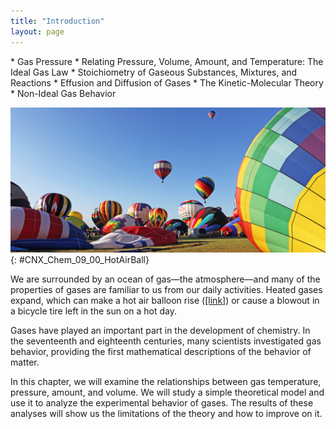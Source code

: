 ```yaml
---
title: "Introduction"
layout: page
---
```



<div data-type="abstract" markdown="1">
* Gas Pressure
* Relating Pressure, Volume, Amount, and Temperature: The Ideal Gas Law
* Stoichiometry of Gaseous Substances, Mixtures, and Reactions
* Effusion and Diffusion of Gases
* The Kinetic-Molecular Theory
* Non-Ideal Gas Behavior

</div>

<?cnx.eoc class="key-equations" title="Key-Equations"?>

<?cnx.eoc class="summary" title="Chapter Summary"?>

<?cnx.eoc class="exercises" title="Exercises"?>

<?cnx.eoc class="references" title="References"?>

 ![A photograph shows about twenty colorful hot air balloons at varying stages of inflation. Some are deflated, while others are inflated. Three of the balloons are off the ground and are visible against a bright blue sky.](../resources/CNX_Chem_09_00_HotAirBall.jpg "The hot air inside these balloons is less dense than the surrounding cool air. This results in a buoyant force that causes the balloons to rise when their guy lines are untied. (credit: modification of work by Anthony Quintano)"){: #CNX_Chem_09_00_HotAirBall}

We are surrounded by an ocean of gas—the atmosphere—and many of the properties of gases are familiar to us from our daily activities. Heated gases expand, which can make a hot air balloon rise ([\[link\]](#CNX_Chem_09_00_HotAirBall)) or cause a blowout in a bicycle tire left in the sun on a hot day.

Gases have played an important part in the development of chemistry. In the seventeenth and eighteenth centuries, many scientists investigated gas behavior, providing the first mathematical descriptions of the behavior of matter.

In this chapter, we will examine the relationships between gas temperature, pressure, amount, and volume. We will study a simple theoretical model and use it to analyze the experimental behavior of gases. The results of these analyses will show us the limitations of the theory and how to improve on it.

